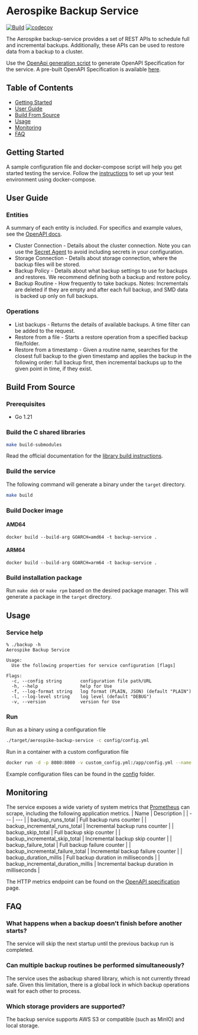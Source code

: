 # Aerospike Backup Service

[![Build](https://github.com/aerospike/aerospike-backup-service/actions/workflows/build.yml/badge.svg)](https://github.com/aerospike/aerospike-backup-service/actions/workflows/build.yml)
[![codecov](https://codecov.io/gh/aerospike/aerospike-backup-service/branch/main/graph/badge.svg)](https://codecov.io/gh/aerospike/aerospike-backup-service)

The Aerospike backup-service provides a set of REST APIs to schedule full and incremental backups.
Additionally, these APIs can be used to restore data from a backup to a cluster.

Use the [OpenApi generation script](./scripts/generate_OpenApi.sh) to generate OpenAPI Specification for the service.
A pre-built OpenAPI Specification is available [here](https://aerospike.github.io/aerospike-backup-service/).

## Table of Contents

- [Getting Started](#getting-started)
- [User Guide](#user-guide)
- [Build From Source](#build-from-source)
- [Usage](#usage)
- [Monitoring](#monitoring)
- [FAQ](#faq)

## Getting Started

A sample configuration file and docker-compose script will help you get started testing the service.
Follow the [instructions](./docker-compose) to set up your test environment using docker-compose.

## User Guide

### Entities

A summary of each entity is included. For specifics and example values, see the [OpenAPI docs](https://aerospike.github.io/aerospike-backup-service/).

- Cluster Connection - Details about the cluster connection. Note you can use the [Secret Agent](https://aerospike.com/docs/tools/backup#secret-agent-options) to avoid including secrets in your configuration.
- Storage Connection - Details about storage connection, where the backup files will be stored.
- Backup Policy - Details about what backup settings to use for backups and restores. We recommend defining both a backup and restore policy.
- Backup Routine - How frequently to take backups. Notes: Incrementals are deleted if they are empty and after each full backup, and SMD data is backed up only on full backups.

### Operations

- List backups - Returns the details of available backups. A time filter can be added to the request.
- Restore from a file - Starts a restore operation from a specified backup file/folder.
- Restore from a timestamp - Given a routine name, searches for the closest full backup to the given timestamp and applies the backup in the following order: full backup first, then incremental backups up to the given point in time, if they exist.

## Build From Source

### Prerequisites

- Go 1.21

### Build the C shared libraries

```bash
make build-submodules
```

Read the official documentation for the [library build instructions](https://github.com/aerospike/aerospike-tools-backup#build-examples).

### Build the service

The following command will generate a binary under the `target` directory.

```bash
make build
```

### Build Docker image

#### AMD64

```
docker build --build-arg GOARCH=amd64 -t backup-service .
```

#### ARM64

```
docker build --build-arg GOARCH=arm64 -t backup-service .
```

### Build installation package

Run `make deb` or `make rpm` based on the desired package manager.
This will generate a package in the `target` directory.

## Usage

### Service help

```
% ./backup -h
Aerospike Backup Service

Usage:
  Use the following properties for service configuration [flags]

Flags:
  -c, --config string       configuration file path/URL
  -h, --help                help for Use
  -f, --log-format string   log format (PLAIN, JSON) (default "PLAIN")
  -l, --log-level string    log level (default "DEBUG")
  -v, --version             version for Use
```

### Run

Run as a binary using a configuration file

```bash
./target/aerospike-backup-service -c config/config.yml
```

Run in a container with a custom configuration file

```bash
docker run -d -p 8080:8080 -v custom_config.yml:/app/config.yml --name backup-service backup-service "-lINFO"
```

Example configuration files can be found in the [config](./config/) folder.

## Monitoring

The service exposes a wide variety of system metrics that [Prometheus](https://prometheus.io/) can scrape, including the following application metrics.
| Name | Description |
| --- | --- |
| backup_runs_total | Full backup runs counter |
| backup_incremental_runs_total | Incremental backup runs counter |
| backup_skip_total | Full backup skip counter |
| backup_incremental_skip_total | Incremental backup skip counter |
| backup_failure_total | Full backup failure counter |
| backup_incremental_failure_total | Incremental backup failure counter |
| backup_duration_millis | Full backup duration in milliseconds |
| backup_incremental_duration_millis | Incremental backup duration in milliseconds |

The HTTP metrics endpoint can be found on the [OpenAPI specification](https://aerospike.github.io/aerospike-backup-service/) page.

## FAQ

### What happens when a backup doesn’t finish before another starts?

The service will skip the next startup until the previous backup run is completed.

### Can multiple backup routines be performed simultaneously?

The service uses the asbackup shared library, which is not currently thread safe. Given this limitation, there is a global lock in which backup operations wait for each other to process.

### Which storage providers are supported?

The backup service supports AWS S3 or compatible (such as MinIO) and local storage.
